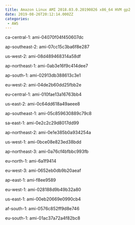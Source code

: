 ```yaml
---
title: Amazon Linux AMI 2018.03.0.20190826 x86_64 HVM gp2
date: 2019-08-26T20:12:14.000ZZ
categories:
 - AWS
---
```


ca-central-1: ami-04070f04f450607dc

ap-southeast-2: ami-07cc15c3ba6f8e287

us-west-2: ami-08d489468314a58df

ap-northeast-1: ami-0ab3e16f9c414dee7

ap-south-1: ami-02913db388613c3e1

eu-west-2: ami-04de2b60dd25fbb2e

eu-central-1: ami-010fae13a16763bb4

us-east-2: ami-0c64dd618a49aeee8

ap-southeast-1: ami-05c859630889c79c8

sa-east-1: ami-0e2c2c29d8017dd99

ap-northeast-2: ami-0e1e385b0a934254a

us-west-1: ami-0bce08e823ed38bdd

ap-northeast-3: ami-0a76cf4bfbbc993fb

eu-north-1: ami-6a1f9414

eu-west-3: ami-0652eb0db9b20aeaf

ap-east-1: ami-f8ee9589

eu-west-1: ami-028188d9b49b32a80

us-east-1: ami-00eb20669e0990cb4

af-south-1: ami-0576c852ff9d8e746

eu-south-1: ami-01ac37a72a4f82bc8

